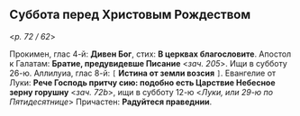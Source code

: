 ## Суббота перед Христовым Рождеством

<*p. 72 / 62*>
 
Прокимен, глас 4-й: **Дивен Бог**, стих: **В церквах благословите**. 
Апостол к Галатам: **Братие, предувидевше Писание** <*зач. 205*>. Ищи в субботу 26-ю. 
Аллилуиа, глас 8-й: `[` **Истина от земли возсия** `]`. 
Евангелие от Луки: **Рече Господь притчу сию: подобно есть Царствие Небесное зерну горушну** <*зач. 72b*>, 
ищи в субботу 12-ю <*Луки, или 29-ю по Пятидесятнице*> 
Причастен: **Радуйтеся праведнии**. 
